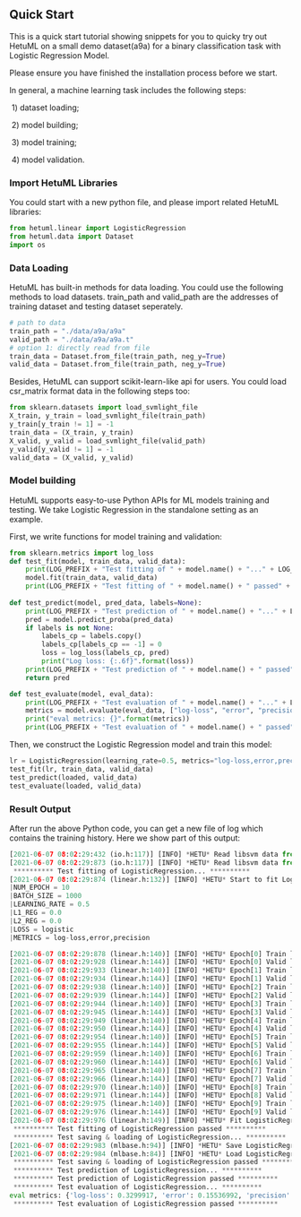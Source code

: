 ## Quick Start

This is a quick start tutorial showing snippets for you to quicky try out HetuML on a small demo dataset(a9a) for a binary classification task with Logistic Regression Model. 

Please ensure you have finished the installation process before we start.  

In general, a machine learning task includes the following steps: 

​	1) dataset loading; 

​	2) model building; 

​	3) model training; 

​	4) model validation. 

### Import HetuML Libraries

You could start with a new python file, and please import related HetuML libraries:

```python
from hetuml.linear import LogisticRegression
from hetuml.data import Dataset
import os
```

### Data Loading

HetuML has built-in methods for data loading. You could use the following methods to load datasets. train_path and valid_path are the addresses of training dataset and testing dataset seperately. 

```python
# path to data
train_path = "./data/a9a/a9a"
valid_path = "./data/a9a/a9a.t"
# option 1: directly read from file
train_data = Dataset.from_file(train_path, neg_y=True)
valid_data = Dataset.from_file(train_path, neg_y=True)
```

Besides, HetuML can support scikit-learn-like api for users. You could load csr_matrix format data in the following steps too:

```python
from sklearn.datasets import load_svmlight_file
X_train, y_train = load_svmlight_file(train_path)
y_train[y_train != 1] = -1
train_data = (X_train, y_train)
X_valid, y_valid = load_svmlight_file(valid_path)
y_valid[y_valid != 1] = -1
valid_data = (X_valid, y_valid)
```

### Model building

HetuML supports easy-to-use Python APIs for ML models training and testing. We take Logistic Regression in the standalone setting as an example. 

First, we write functions for model training and validation: 

```python
from sklearn.metrics import log_loss
def test_fit(model, train_data, valid_data):
    print(LOG_PREFIX + "Test fitting of " + model.name() + "..." + LOG_SUFFIX)
    model.fit(train_data, valid_data)
    print(LOG_PREFIX + "Test fitting of " + model.name() + " passed" + LOG_SUFFIX)
    
def test_predict(model, pred_data, labels=None):
    print(LOG_PREFIX + "Test prediction of " + model.name() + "..." + LOG_SUFFIX)
    pred = model.predict_proba(pred_data)
    if labels is not None:
        labels_cp = labels.copy()
        labels_cp[labels_cp == -1] = 0
        loss = log_loss(labels_cp, pred)
        print("Log loss: {:.6f}".format(loss))
    print(LOG_PREFIX + "Test prediction of " + model.name() + " passed" + LOG_SUFFIX)
    return pred

def test_evaluate(model, eval_data):
    print(LOG_PREFIX + "Test evaluation of " + model.name() + "..." + LOG_SUFFIX)
    metrics = model.evaluate(eval_data, ["log-loss", "error", "precision"])
    print("eval metrics: {}".format(metrics))
    print(LOG_PREFIX + "Test evaluation of " + model.name() + " passed" + LOG_SUFFIX)
```

Then, we construct the Logistic Regression model and train this model:

```python
lr = LogisticRegression(learning_rate=0.5, metrics="log-loss,error,precision")
test_fit(lr, train_data, valid_data)
test_predict(loaded, valid_data)
test_evaluate(loaded, valid_data)
```

### Result Output

After run the above Python code, you can get a new file of log which contains the training history. Here we show part of this output:

```python
[2021-06-07 08:02:29:432 (io.h:117)] [INFO] *HETU* Read libsvm data from /home/xiaonan/jyzh/libsvm_data/a9a cost 427 ms
[2021-06-07 08:02:29:873 (io.h:117)] [INFO] *HETU* Read libsvm data from /home/xiaonan/jyzh/libsvm_data/a9a cost 439 ms
 ********** Test fitting of LogisticRegression... **********
[2021-06-07 08:02:29:874 (linear.h:132)] [INFO] *HETU* Start to fit LogisticRegression model with hyper-parameters:
|NUM_EPOCH = 10
|BATCH_SIZE = 1000
|LEARNING_RATE = 0.5
|L1_REG = 0.0
|L2_REG = 0.0
|LOSS = logistic
|METRICS = log-loss,error,precision

[2021-06-07 08:02:29:878 (linear.h:140)] [INFO] *HETU* Epoch[0] Train loss[0.430527]
[2021-06-07 08:02:29:928 (linear.h:144)] [INFO] *HETU* Epoch[0] Valid log-loss[0.376146] error[0.172016] precision[0.827984]
[2021-06-07 08:02:29:933 (linear.h:140)] [INFO] *HETU* Epoch[1] Train loss[0.364551]
[2021-06-07 08:02:29:934 (linear.h:144)] [INFO] *HETU* Epoch[1] Valid log-loss[0.355389] error[0.164676] precision[0.835324]
[2021-06-07 08:02:29:938 (linear.h:140)] [INFO] *HETU* Epoch[2] Train loss[0.350699]
[2021-06-07 08:02:29:939 (linear.h:144)] [INFO] *HETU* Epoch[2] Valid log-loss[0.346139] error[0.161819] precision[0.838181]
[2021-06-07 08:02:29:944 (linear.h:140)] [INFO] *HETU* Epoch[3] Train loss[0.343606]
[2021-06-07 08:02:29:945 (linear.h:144)] [INFO] *HETU* Epoch[3] Valid log-loss[0.340778] error[0.160069] precision[0.839931]
[2021-06-07 08:02:29:949 (linear.h:140)] [INFO] *HETU* Epoch[4] Train loss[0.33927]
[2021-06-07 08:02:29:950 (linear.h:144)] [INFO] *HETU* Epoch[4] Valid log-loss[0.337316] error[0.15884] precision[0.84116]
[2021-06-07 08:02:29:954 (linear.h:140)] [INFO] *HETU* Epoch[5] Train loss[0.336377]
[2021-06-07 08:02:29:955 (linear.h:144)] [INFO] *HETU* Epoch[5] Valid log-loss[0.334919] error[0.157428] precision[0.842572]
[2021-06-07 08:02:29:959 (linear.h:140)] [INFO] *HETU* Epoch[6] Train loss[0.334327]
[2021-06-07 08:02:29:960 (linear.h:144)] [INFO] *HETU* Epoch[6] Valid log-loss[0.333174] error[0.156414] precision[0.843586]
[2021-06-07 08:02:29:965 (linear.h:140)] [INFO] *HETU* Epoch[7] Train loss[0.332807]
[2021-06-07 08:02:29:966 (linear.h:144)] [INFO] *HETU* Epoch[7] Valid log-loss[0.331852] error[0.155984] precision[0.844016]
[2021-06-07 08:02:29:970 (linear.h:140)] [INFO] *HETU* Epoch[8] Train loss[0.33164]
[2021-06-07 08:02:29:971 (linear.h:144)] [INFO] *HETU* Epoch[8] Valid log-loss[0.330819] error[0.155646] precision[0.844354]
[2021-06-07 08:02:29:975 (linear.h:140)] [INFO] *HETU* Epoch[9] Train loss[0.33072]
[2021-06-07 08:02:29:976 (linear.h:144)] [INFO] *HETU* Epoch[9] Valid log-loss[0.329992] error[0.15537] precision[0.84463]
[2021-06-07 08:02:29:976 (linear.h:149)] [INFO] *HETU* Fit LogisticRegression model cost 102 ms
 ********** Test fitting of LogisticRegression passed **********
 ********** Test saving & loading of LogisticRegression... **********
[2021-06-07 08:02:29:983 (mlbase.h:94)] [INFO] *HETU* Save LogisticRegression model to ./test_models/LogisticRegression done
[2021-06-07 08:02:29:984 (mlbase.h:84)] [INFO] *HETU* Load LogisticRegression model from ./test_models/LogisticRegression done
 ********** Test saving & loading of LogisticRegression passed **********
 ********** Test prediction of LogisticRegression... **********
 ********** Test prediction of LogisticRegression passed **********
 ********** Test evaluation of LogisticRegression... **********
eval metrics: {'log-loss': 0.3299917, 'error': 0.15536992, 'precision': 0.84463006}
 ********** Test evaluation of LogisticRegression passed **********
```